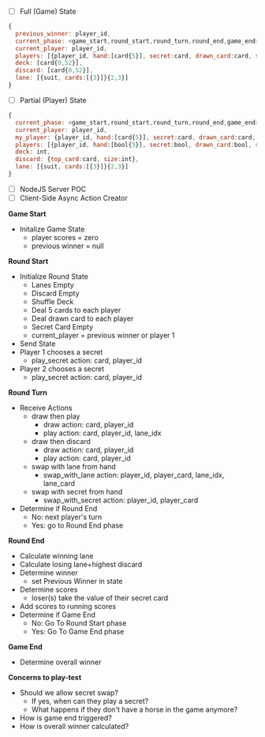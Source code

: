 - [ ] Full (Game) State
```javascript
{
  previous_winner: player_id,
  current_phase: <game_start,round_start,round_turn,round_end,game_end>,
  current_player: player_id,
  players: [{player_id, hand:[card{5}], secret:card, drawn_card:card, swap_card:card, score}{2,3}],
  deck: [card{0,52}],
  discard: [card{0,52}],
  lane: [{suit, cards:[{3}]}{2,3}]
}
```
- [ ] Partial (Player) State
```javascript
{
  current_phase: <game_start,round_start,round_turn,round_end,game_end>,
  current_player: player_id,
  my_player: {player_id, hand:[card{5}], secret:card, drawn_card:card, swap_card:card, score},
  players: [{player_id, hand:[bool{5}], secret:bool, drawn_card:bool, swap_card:bool, score}{2,3}],
  deck: int,
  discard: {top_card:card, size:int},
  lane: [{suit, cards:[{3}]}{2,3}]
}
```
- [ ] NodeJS Server POC
- [ ] Client-Side Async Action Creator

**Game Start**
* Initalize Game State
  * player scores = zero
  * previous winner = null

**Round Start**
* Initialize Round State
  * Lanes Empty
  * Discard Empty
  * Shuffle Deck
  * Deal 5 cards to each player
  * Deal drawn card to each player
  * Secret Card Empty
  * current_player = previous winner or player 1
* Send State
* Player 1 chooses a secret
  * play_secret action: card, player_id
* Player 2 chooses a secret
  * play_secret action: card, player_id

**Round Turn**
* Receive Actions
  * draw then play
    * draw action: card, player_id
    * play action: card, player_id, lane_idx
  * draw then discard
    * draw action: card, player_id
    * play action: card, player_id
  * swap with lane from hand
    * swap_with_lane action: player_id, player_card, lane_idx, lane_card
  * swap with secret from hand
    * swap_with_secret action: player_id, player_card
* Determine if Round End
  * No: next player's turn
  * Yes: go to Round End phase

**Round End**
* Calculate winning lane
* Calculate losing lane+highest discard
* Determine winner
  * set Previous Winner in state
* Determine scores
  * loser(s) take the value of their secret card
* Add scores to running scores
* Determine if Game End
  * No: Go To Round Start phase
  * Yes: Go To Game End phase
  
**Game End**
  * Determine overall winner
  
**Concerns to play-test**
* Should we allow secret swap?
  * If yes, when can they play a secret?
  * What happens if they don't have a horse in the game anymore?
* How is game end triggered?
* How is overall winner calculated?
